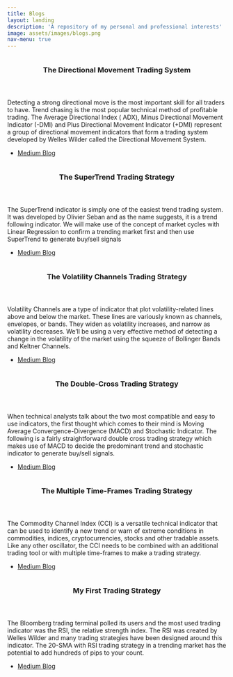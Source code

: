 ```yaml
---
title: Blogs
layout: landing
description: 'A repository of my personal and professional interests'
image: assets/images/blogs.png
nav-menu: true
---
```


<!-- Main -->
<div id="main">



<!-- Two -->
<section id="two" class="spotlights">
	<section>
		<a href="https://medium.com/mudrex/adx-trading-strategy-22cc1b53f93b" class="image">
			<img src="{% link assets/images/adx.png %}" alt="" data-position="center center" />
		</a>
		<div class="content">
			<div class="inner">
				<header class="major">
					<h3>The Directional Movement Trading System</h3>
				</header>
				<p>Detecting a strong directional move is the most important skill for all traders to have. Trend chasing is the most popular technical method of profitable trading. The Average Directional Index ( ADX), Minus Directional Movement Indicator (-DMI) and Plus Directional Movement Indicator (+DMI) represent a group of directional movement indicators that form a trading system developed by Welles Wilder called the Directional Movement System.</p>
				<ul class="actions">
					<li><a href="https://medium.com/mudrex/adx-trading-strategy-22cc1b53f93b5" class="button">Medium Blog</a></li>
				</ul>
			</div>
		</div>
	</section>
	<section>
		<a href="https://medium.com/mudrex/supertrend-trading-strategy-with-linear-regression-e27cfbacea45" class="image">
			<img src="{% link assets/images/supertrend.png %}" alt="" data-position="center center" />
		</a>
		<div class="content">
			<div class="inner">
				<header class="major">
					<h3>The SuperTrend Trading Strategy</h3>
				</header>
				<p>The SuperTrend indicator is simply one of the easiest trend trading system. It was developed by Olivier Seban and as the name suggests, it is a trend following indicator. We will make use of the concept of market cycles with Linear Regression to confirm a trending market first and then use SuperTrend to generate buy/sell signals</p>
				<ul class="actions">
					<li><a href="https://medium.com/mudrex/supertrend-trading-strategy-with-linear-regression-e27cfbacea45" class="button">Medium Blog</a></li>
				</ul>
			</div>
		</div>
	</section>
	<section>
		<a href="https://medium.com/mudrex/bollinger-band-and-keltner-channel-trading-strategy-4772f47f06d7" class="image">
			<img src="{% link assets/images/bbkc.png %}" alt="" data-position="center center" />
		</a>
		<div class="content">
			<div class="inner">
				<header class="major">
					<h3>The Volatility Channels Trading Strategy</h3>
				</header>
				<p>Volatility Channels are a type of indicator that plot volatility-related lines above and below the market. These lines are variously known as channels, envelopes, or bands. They widen as volatility increases, and narrow as volatility decreases. We’ll be using a very effective method of detecting a change in the volatility of the market using the squeeze of Bollinger Bands and Keltner Channels.</p>
				<ul class="actions">
					<li><a href="https://medium.com/mudrex/bollinger-band-and-keltner-channel-trading-strategy-4772f47f06d7" class="button">Medium Blog</a></li>
				</ul>
			</div>
		</div>
	</section>
	<section>
		<a href="https://medium.com/mudrex/macd-and-stochastic-trading-strategy-87a08b14e2d" class="image">
			<img src="{% link assets/images/macd.png %}" alt="" data-position="center center" />
		</a>
		<div class="content">
			<div class="inner">
				<header class="major">
					<h3>The Double-Cross Trading Strategy</h3>
				</header>
				<p>When technical analysts talk about the two most compatible and easy to use indicators, the first thought which comes to their mind is Moving Average Convergence-Divergence (MACD) and Stochastic Indicator. The following is a fairly straightforward double cross trading strategy which makes use of MACD to decide the predominant trend and stochastic indicator to generate buy/sell signals.</p>
				<ul class="actions">
					<li><a href="https://medium.com/mudrex/macd-and-stochastic-trading-strategy-87a08b14e2d" class="button">Medium Blog</a></li>
				</ul>
			</div>
		</div>
	</section>
	<section>
		<a href="https://medium.com/mudrex/cci-multiple-time-frames-trading-strategy-d8463373c44e" class="image">
			<img src="{% link assets/images/cci.png %}" alt="" data-position="top center" />
		</a>
		<div class="content">
			<div class="inner">
				<header class="major">
					<h3>The Multiple Time-Frames Trading Strategy</h3>
				</header>
				<p>The Commodity Channel Index (CCI) is a versatile technical indicator that can be used to identify a new trend or warn of extreme conditions in commodities, indices, cryptocurrencies, stocks and other tradable assets. Like any other oscillator, the CCI needs to be combined with an additional trading tool or with multiple time-frames to make a trading strategy.</p>
				<ul class="actions">
					<li><a href="https://medium.com/mudrex/cci-multiple-time-frames-trading-strategy-d8463373c44e" class="button">Medium Blog</a></li>
				</ul>
			</div>
		</div>
	</section>
	<section>
		<a href="https://medium.com/mudrex/rsi-trading-strategy-with-20-sma-on-mudrex-a26bd2ac039b" class="image">
			<img src="{% link assets/images/rsi.png %}" alt="" data-position="25% 25%" />
		</a>
		<div class="content">
			<div class="inner">
				<header class="major">
					<h3>My First Trading Strategy</h3>
				</header>
				<p>The Bloomberg trading terminal polled its users and the most used trading indicator was the RSI, the relative strength index. The RSI was created by Welles Wilder and many trading strategies have been designed around this indicator. The 20-SMA with RSI trading strategy in a trending market has the potential to add hundreds of pips to your count.</p>
				<ul class="actions">
					<li><a href="https://medium.com/mudrex/rsi-trading-strategy-with-20-sma-on-mudrex-a26bd2ac039b" class="button">Medium Blog</a></li>
				</ul>
			</div>
		</div>
	</section>
</section>

</div>
